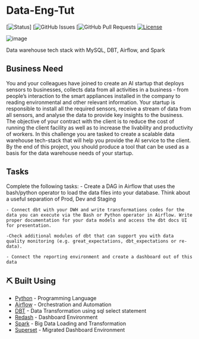 # Data-Eng-Tut

[![Status](https://img.shields.io/badge/status-active-success.svg)]
[![GitHub Issues](https://img.shields.io/github/issues/Jabor047/Data-Eng-Tut)
[![GitHub Pull Requests](https://img.shields.io/github/issues-pr/Jabor047/Data-Eng-Tut)
[![License](https://img.shields.io/badge/license-MIT-blue.svg)](/LICENSE)

![image](https://user-images.githubusercontent.com/40719064/134534271-36c7471b-91a7-48b8-bd0e-94d71d04d5a0.png)

Data warehouse tech stack with MySQL, DBT, Airflow, and Spark

## Business Need

You and your colleagues have joined to create an AI startup that deploys sensors to businesses, collects data from all activities in a business - from people’s interaction to the smart appliances installed in the company to reading environmental and other relevant information. Your startup is responsible to install all the required sensors, receive a stream of data from all sensors, and analyse the data to provide key insights to the business. The objective of your contract with the client is to reduce the cost of running the client facility as well as to increase the livability and productivity of workers. 
In this challenge you are tasked to create a scalable data warehouse tech-stack that will help you provide the AI service to the client.
By the end of this project, you should produce a tool that can be used as a basis for the data warehouse needs of your startup.

## Tasks

Complete the following tasks:
    - Create a DAG in Airflow that uses the bash/python operator to load the data files into your database. Think about a useful separation of Prod, Dev and Staging

    - Connect dbt with your DWH and write transformations codes for the data you can execute via the Bash or Python operator in Airflow. Write proper documentation for your data models and access the dbt docs UI for presentation. 

    -Check additional modules of dbt that can support you with data quality monitoring (e.g. great_expectations, dbt_expectations or re-data). 

    - Connect the reporting environment and create a dashboard out of this data

## ⛏️ Built Using <a name = "built_using"></a>

- [Python](https://www.python.org/) - Programming Language
- [Airflow](https://airflow.apache.org/) - Orchestration and Automation
- [DBT](https://www.getdbt.com/) - Data Transformation using sql select statement
- [Redash](https://redash.io/) - Dashboard Environment
- [Spark](https://spark.apache.org/) - Big Data Loading and Transformation
- [Superset](https://superset.apache.org/) - Migrated Dashboard Environment
